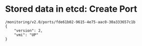 # Stored data in etcd: Create Port

```
/monitoring/v2.0/ports/fde61b02-9615-4e75-aac0-30a333657c1b
{
    "version": 2,
    "vmi": "UP"
}
```
